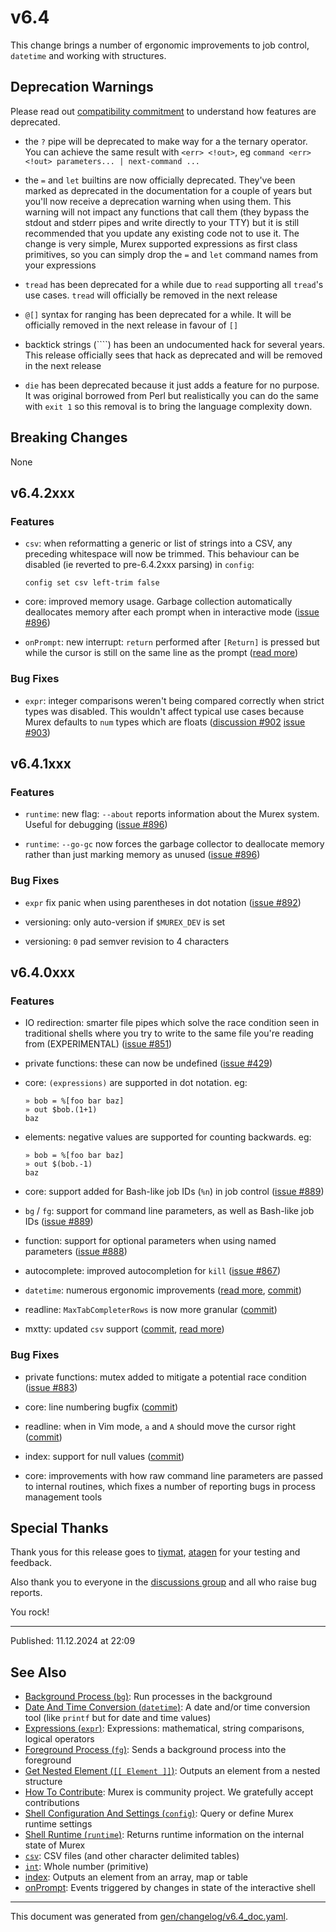 # v6.4

This change brings a number of ergonomic improvements to job control, `datetime` and working with structures.

## Deprecation Warnings

Please read out [compatibility commitment](https://murex.rocks/compatibility.html) to understand how features are deprecated.

* the `?` pipe will be deprecated to make way for a the ternary operator. You can achieve the same result with `<err> <!out>`, eg `command <err> <!out> parameters... | next-command ...`
  
* the `=` and `let` builtins are now officially deprecated. They've been marked as deprecated in the documentation for a couple of years but you'll now receive a deprecation warning when using them. This warning will not impact any functions that call them (they bypass the stdout and stderr pipes and write directly to your TTY) but it is still recommended that you update any existing code not to use it. The change is very simple, Murex supported expressions as first class primitives, so you can simply drop the `=` and `let` command names from your expressions

* `tread` has been deprecated for a while due to `read` supporting all `tread`'s use cases. `tread` will officially be removed in the next release

* `@[]` syntax for ranging has been deprecated for a while. It will be officially removed in the next release in favour of `[]`

* backtick strings (````) has been an undocumented hack for several years. This release officially sees that hack as deprecated and will be removed in the next release

* `die` has been deprecated because it just adds a feature for no purpose. It was original borrowed from Perl but realistically you can do the same with `exit 1` so this removal is to bring the language complexity down.

## Breaking Changes

None

## v6.4.2xxx

### Features

* `csv`: when reformatting a generic or list of strings into a CSV, any preceding whitespace will now be trimmed. This behaviour can be disabled (ie reverted to pre-6.4.2xxx parsing) in `config`:
  
  ```
  config set csv left-trim false
  ```

* core: improved memory usage. Garbage collection automatically deallocates memory after each prompt when in interactive mode ([issue #896](https://github.com/lmorg/murex/issues/896))

* `onPrompt`: new interrupt: `return` performed after `[Return]` is pressed but while the cursor is still on the same line as the prompt ([read more](https://murex.rocks/events/onprompt.html))

### Bug Fixes

* `expr`: integer comparisons weren't being compared correctly when strict types was disabled. This wouldn't affect typical use cases because Murex defaults to `num` types which are floats  ([discussion #902](https://github.com/lmorg/murex/discussions/902) [issue #903](https://github.com/lmorg/murex/issues/903))

## v6.4.1xxx

### Features

* `runtime`: new flag: `--about` reports information about the Murex system. Useful for debugging ([issue #896](https://github.com/lmorg/murex/issues/896))

* `runtime`: `--go-gc` now forces the garbage collector to deallocate memory rather than just marking memory as unused ([issue #896](https://github.com/lmorg/murex/issues/896))

### Bug Fixes

* `expr` fix panic when using parentheses in dot notation ([issue #892](https://github.com/lmorg/murex/issues/892))

* versioning: only auto-version if `$MUREX_DEV` is set
  
* versioning: `0` pad semver revision to 4 characters

## v6.4.0xxx

### Features

* IO redirection: smarter file pipes which solve the race condition seen in traditional shells where you try to write to the same file you're reading from (EXPERIMENTAL) ([issue #851](https://github.com/lmorg/murex/issues/851))

* private functions: these can now be undefined ([issue #429](https://github.com/lmorg/murex/issues/429))
  
* core: `(expressions)` are supported in dot notation. eg:
  ```
  » bob = %[foo bar baz]
  » out $bob.(1+1)
  baz
  ```

* elements: negative values are supported for counting backwards. eg:
  ```
  » bob = %[foo bar baz]
  » out $(bob.-1)
  baz
  ```

* core: support added for Bash-like job IDs (`%n`) in job control ([issue #889](https://github.com/lmorg/murex/issues/889))

* `bg` / `fg`: support for command line parameters, as well as Bash-like job IDs ([issue #889](https://github.com/lmorg/murex/issues/889))

* function: support for optional parameters when using named parameters ([issue #888](https://github.com/lmorg/murex/issues/888))

* autocomplete: improved autocompletion for `kill` ([issue #867](https://github.com/lmorg/murex/issues/867))

* `datetime`: numerous ergonomic improvements ([read more](https://murex.rocks/commands/datetime.html), [commit](https://github.com/lmorg/murex/pull/887/commits/ffc38623f07c6331a0113913c81e83fe85792d22))

* readline: `MaxTabCompleterRows` is now more granular ([commit](https://github.com/lmorg/murex/pull/887/commits/9ab0803731ca4c02d524cbe2fa002dee658c3a1e))

* mxtty: updated `csv` support ([commit](https://github.com/lmorg/murex/pull/887/commits/9fb0ab53f7c32556fc54f66b977048d2f1563b64), [read more](https://github.com/lmorg/mxtty)) 

### Bug Fixes

* private functions: mutex added to mitigate a potential race condition ([issue #883](https://github.com/lmorg/murex/issues/883))

* core: line numbering bugfix ([commit](https://github.com/lmorg/murex/pull/887/commits/615f76dd891a23fe93b4d8aa5a999cc22bcd1908))

* readline: when in Vim mode, `a` and `A` should move the cursor right ([commit](https://github.com/lmorg/murex/pull/887/commits/4fb351c9841dc78997c56aca19232e5a94ab9ec6))

* index: support for null values ([commit](https://github.com/lmorg/murex/pull/887/commits/e11da27775127ef60063f4d2f76fd3a698a52f9a))
  
* core: improvements with how raw command line parameters are passed to internal routines, which fixes a number of reporting bugs in process management tools

## Special Thanks

Thank yous for this release goes to [tiymat](https://github.com/tiymat), [atagen](https://github.com/atagen) for your testing and feedback.

Also thank you to everyone in the [discussions group](https://github.com/lmorg/murex/discussions) and all who raise bug reports.

You rock!

<hr>

Published: 11.12.2024 at 22:09

## See Also

* [Background Process (`bg`)](../commands/bg.md):
  Run processes in the background
* [Date And Time Conversion (`datetime`)](../commands/datetime.md):
  A date and/or time conversion tool (like `printf` but for date and time values)
* [Expressions (`expr`)](../commands/expr.md):
  Expressions: mathematical, string comparisons, logical operators
* [Foreground Process (`fg`)](../commands/fg.md):
  Sends a background process into the foreground
* [Get Nested Element (`[[ Element ]]`)](../parser/element.md):
  Outputs an element from a nested structure
* [How To Contribute](../Murex/CONTRIBUTING.md):
  Murex is community project. We gratefully accept contributions
* [Shell Configuration And Settings (`config`)](../commands/config.md):
  Query or define Murex runtime settings
* [Shell Runtime (`runtime`)](../commands/runtime.md):
  Returns runtime information on the internal state of Murex
* [`csv`](../types/csv.md):
  CSV files (and other character delimited tables)
* [`int`](../types/int.md):
  Whole number (primitive)
* [index](../parser/item-index.md):
  Outputs an element from an array, map or table
* [onPrompt](../events/onprompt.md):
  Events triggered by changes in state of the interactive shell

<hr/>

This document was generated from [gen/changelog/v6.4_doc.yaml](https://github.com/lmorg/murex/blob/master/gen/changelog/v6.4_doc.yaml).